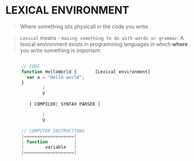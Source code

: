 # LEXICAL ENVIRONMENT
> Where something sits physicall in the code you write

>   `Lexical` means - `Having something to do with words or grammar`.
A lexical environment exists in programming languages in which **where** you write something is important.


```javascript

      // CODE
      function HelloWorld {       [Lexical environment]
        var a = "Hello world";
      }
              |
              V

         [ COMPILER| SYNTAX PARSER ]

              |
              V

      // COMPUTER INSTRUCTIONS
      |===================|
      | function          |
      |        variable   |
      |===================|

```
